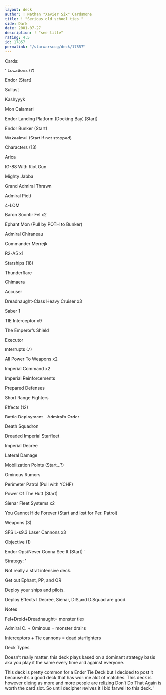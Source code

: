 ```yaml
---
layout: deck
author: ! Nathan "Xavier Six" Cardamone
title: ! "Serious old school ties "
side: Dark
date: 2001-07-27
description: ! "see title"
rating: 4.5
id: 17857
permalink: "/starwarsccg/deck/17857"
---
```

Cards: 

' 
Locations (7)


Endor (Start)

Sullust 

Kashyyyk 

Mon Calamari 

Endor Landing Platform (Docking Bay) (Start)

Endor Bunker (Start) 

Wakeelmui (Start if not stopped)


Characters (13)

Arica 

IG-88 With Riot Gun 

Mighty Jabba 

Grand Admiral Thrawn 

Admiral Piett 

4-LOM 

Baron Soontir Fel  x2

Ephant Mon (Pull by POTH to Bunker)

Admiral Chiraneau 

Commander Merrejk 

R2-A5  x1


Starships (18)

Thunderflare 

Chimaera 

Accuser 

Dreadnaught-Class Heavy Cruiser  x3

Saber 1 

TIE Interceptor  x9

The Emperor’s Shield 

Executor 


Interrupts (7)

All Power To Weapons  x2

Imperial Command  x2

Imperial Reinforcements 

Prepared Defenses 

Short Range Fighters 


Effects (12)

Battle Deployment - Admiral’s Order 

Death Squadron 

Dreaded Imperial Starfleet 

Imperial Decree

Lateral Damage 

Mobilization Points (Start...?)

Ominous Rumors 

Perimeter Patrol (Pull with YCHF)

Power Of The Hutt (Start) 

Sienar Fleet Systems  x2

You Cannot Hide Forever (Start and lost for Per. Patrol) 


Weapons (3)

SFS L-s9.3 Laser Cannons  x3


Objective (1)


Endor Ops/Never Gonna See It (Start) '

Strategy: '

Not really a strat intensive deck.


Get out Ephant, PP, and OR

Deploy your ships and pilots.

Deploy Effects I.Decree, Sienar, DIS,and D.Squad are good.


Notes


Fel+Droid+Dreadnaught= monster ties


Admiral C. + Ominous = monster drains


Interceptors + Tie cannons = dead starfighters


Deck Types


Doesn’t really matter, this deck plays based on a dominant strategy basis aka you play it the same every time and against everyone.


This deck is pretty common for a Endor Tie Deck but I decided to post it because it’s a good deck that has won me alot of matches. This deck is however dieing as more and more people are relizing Don’t Do That Again is worth the card slot. So until decipher revives it I bid farwell to this deck.  '
